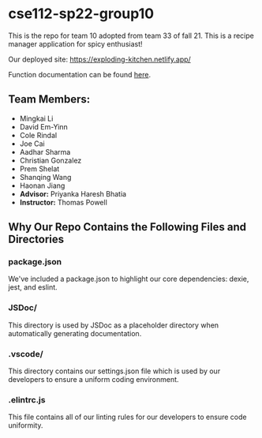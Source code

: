 # cse112-sp22-group10
This is the repo for team 10 adopted from team 33 of fall 21. This is a recipe manager application for spicy enthusiast!

Our deployed site: https://exploding-kitchen.netlify.app/

Function documentation can be found [here](https://cse110-fa21-group33.github.io/cse110-fa21-group33/). 


## Team Members:
- Mingkai Li
- David Em-Yinn
- Cole Rindal
- Joe Cai
- Aadhar Sharma
- Christian Gonzalez
- Prem Shelat
- Shanqing Wang
- Haonan Jiang
- **Advisor:** Priyanka Haresh Bhatia
- **Instructor:** Thomas Powell

## Why Our Repo Contains the Following Files and Directories

### package.json
We've included a package.json to highlight our core dependencies: dexie, jest, and eslint. 

### JSDoc/
This directory is used by JSDoc as a placeholder directory when automatically generating documentation. 

### .vscode/
This directory contains our settings.json file which is used by our developers to ensure a uniform coding environment.

### .elintrc.js
This file contains all of our linting rules for our developers to ensure code uniformity.
